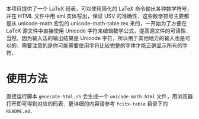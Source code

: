 本项目提供了一个 LaTeX 码表，可以使用简化的 LaTeX 命令输出各种数学符号，并在 HTML 文件中用 xml 实体写出，保证 USV 的准确性．这些数学符号主要都是从 unicode-math 宏包的 unicode-math-table.tex 来的，一开始为了方便在 LaTeX 源文件中直接使用 Unicode 字符来编辑数学公式，提高源文件的可读性．当然，因为输入法的输出结果是 Unicode 字符，所以用于其他地方的输入也是可以的．需要注意的是你可能需要使用字符比较完整的字体才能正确显示所有的字符．

# 使用方法
直接运行脚本 `generate-html.sh` 会生成一个 `unicode-math.html` 文件，用浏览器打开即可得到对应的码表．更详细的内容请参考 `fcitx-table` 目录下的 `README.md`．
